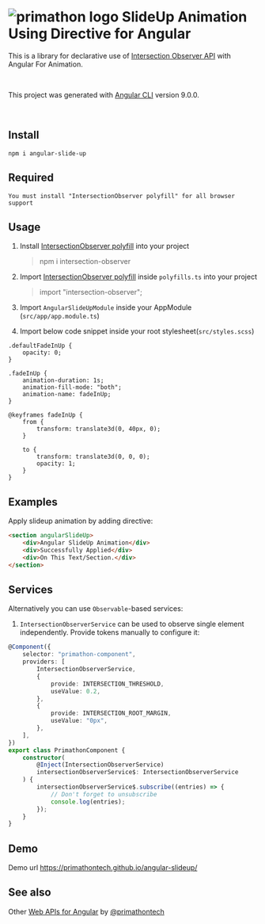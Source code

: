 # ![primathon logo](https://primathon.in/assets/img/logo-primathon.png) SlideUp Animation Using Directive for Angular

This is a library for declarative use of
[Intersection Observer API](https://developer.mozilla.org/en-US/docs/Web/API/Intersection_Observer_API)
with Angular For Animation.

<br/>

This project was generated with [Angular CLI](https://github.com/angular/angular-cli) version 9.0.0.

<br/>

## Install

```
npm i angular-slide-up
```

## Required

```
You must install "IntersectionObserver polyfill" for all browser support
```

## Usage

1. Install [IntersectionObserver polyfill](https://www.npmjs.com/package/intersection-observer) into your project

    > npm i intersection-observer

1. Import [IntersectionObserver polyfill](https://www.npmjs.com/package/intersection-observer) inside `polyfills.ts` into your project

    > import "intersection-observer";

1. Import `AngularSlideUpModule` inside your AppModule (`src/app/app.module.ts`)

1. Import below code snippet inside your root stylesheet(`src/styles.scss`)

```
.defaultFadeInUp {
    opacity: 0;
}

.fadeInUp {
    animation-duration: 1s;
    animation-fill-mode: "both";
    animation-name: fadeInUp;
}

@keyframes fadeInUp {
    from {
        transform: translate3d(0, 40px, 0);
    }

    to {
        transform: translate3d(0, 0, 0);
        opacity: 1;
    }
}
```

## Examples

Apply slideup animation by adding directive:

```html
<section angularSlideUp>
    <div>Angular SlideUp Animation</div>
    <div>Successfully Applied</div>
    <div>On This Text/Section.</div>
</section>
```

## Services

Alternatively you can use `Observable`-based services:

1. `IntersectionObserverService` can be used to observe single element independently. Provide tokens manually to configure it:

```typescript
@Component({
    selector: "primathon-component",
    providers: [
        IntersectionObserverService,
        {
            provide: INTERSECTION_THRESHOLD,
            useValue: 0.2,
        },
        {
            provide: INTERSECTION_ROOT_MARGIN,
            useValue: "0px",
        },
    ],
})
export class PrimathonComponent {
    constructor(
        @Inject(IntersectionObserverService)
        intersectionObserverService$: IntersectionObserverService
    ) {
        intersectionObserverService$.subscribe((entries) => {
            // Don't forget to unsubscribe
            console.log(entries);
        });
    }
}
```

## Demo

Demo url https://primathontech.github.io/angular-slideup/

## See also

Other [Web APIs for Angular](https://primathontech.github.io/) by [@primathontech](https://github.com/primathontech)
